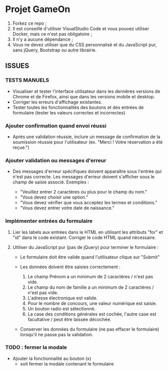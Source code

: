 # Projet GameOn

1. Forkez ce repo ;
2. Il est conseillé d'utiliser VisualStudio Code et vous pouvez utiliser Docker, mais ce n'est pas obligatoire ;
3. Il n'y a aucune dépendance ;
4. Vous ne devez utiliser que du CSS personnalisé et du JavaScript pur, sans jQuery, Bootstrap ou autre librairie.

## ISSUES

### TESTS MANUELS

* Visualiser et tester l'interface utilisateur dans les dernières versions de Chrome et de Firefox, ainsi que dans les versions mobile et desktop.
* Corriger les erreurs d'affichage existantes.
* Tester toutes les fonctionnalités des boutons et des entrées de formulaire (tester les valeurs correctes et incorrectes)

### Ajouter confirmation quand envoi réussi

* Après une validation réussie, inclure un message de confirmation de la soumission réussie pour l'utilisateur (ex. "Merci ! Votre réservation a été reçue.")

### Ajouter validation ou messages d'erreur

* Des messages d'erreur spécifiques doivent apparaître sous l'entrée qui n'est pas correcte. Les messages d'erreur doivent s'afficher sous le champ de saisie associé. Exemples :

  * "Veuillez entrer 2 caractères ou plus pour le champ du nom."
  * "Vous devez choisir une option."
  * "Vous devez vérifier que vous acceptez les termes et conditions."
  * "Vous devez entrer votre date de naissance."

### Implémenter entrées du formulaire

1. Lier les labels aux entrées dans le HTML en utilisant les attributs "for" et "id" dans le code existant. Corriger le code HTML quand nécessaire.

2. Utiliser du JavaScript pur (pas de jQuery) pour terminer le formulaire :

    * Le formulaire doit être valide quand l'utilisateur clique sur "Submit"

    * Les données doivent être saisies correctement :
        1. Le champ Prénom a un minimum de 2 caractères / n'est pas vide.
        2. Le champ du nom de famille a un minimum de 2 caractères / n'est pas vide.
        3. L'adresse électronique est valide.
        4. Pour le nombre de concours, une valeur numérique est saisie.
        5. Un bouton radio est sélectionné.
        6. La case des conditions générales est cochée, l'autre case est facultative / peut être laissée décochée.

    * Conserver les données du formulaire (ne pas effacer le formulaire) lorsqu'il ne passe pas la validation.

### TODO : fermer la modale

* Ajouter la fonctionnalité au bouton (x)
  * soit fermer la modale contenant le formulaire
